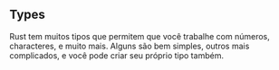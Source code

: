 ## Types

Rust tem muitos tipos que permitem que você trabalhe com números, characteres, e muito mais. Alguns são bem simples, outros mais complicados, e você pode criar seu próprio tipo também.
